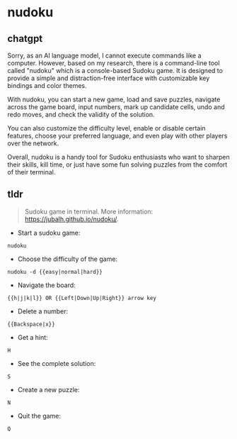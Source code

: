 # nudoku 
## chatgpt 
Sorry, as an AI language model, I cannot execute commands like a computer. However, based on my research, there is a command-line tool called "nudoku" which is a console-based Sudoku game. It is designed to provide a simple and distraction-free interface with customizable key bindings and color themes. 

With nudoku, you can start a new game, load and save puzzles, navigate across the game board, input numbers, mark up candidate cells, undo and redo moves, and check the validity of the solution. 

You can also customize the difficulty level, enable or disable certain features, choose your preferred language, and even play with other players over the network. 

Overall, nudoku is a handy tool for Sudoku enthusiasts who want to sharpen their skills, kill time, or just have some fun solving puzzles from the comfort of their terminal. 

## tldr 
 
> Sudoku game in terminal.
> More information: <https://jubalh.github.io/nudoku/>.

- Start a sudoku game:

`nudoku`

- Choose the difficulty of the game:

`nudoku -d {{easy|normal|hard}}`

- Navigate the board:

`{{h|j|k|l}} OR {{Left|Down|Up|Right}} arrow key`

- Delete a number:

`{{Backspace|x}}`

- Get a hint:

`H`

- See the complete solution:

`S`

- Create a new puzzle:

`N`

- Quit the game:

`Q`

